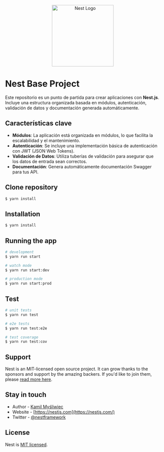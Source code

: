 <p align="center">
  <a href="http://nestjs.com/" target="blank"><img src="https://nestjs.com/img/logo-small.svg" width="200" alt="Nest Logo" /></a>
</p>

[circleci-image]: https://img.shields.io/circleci/build/github/nestjs/nest/master?token=abc123def456
[circleci-url]: https://circleci.com/gh/nestjs/nest

# Nest Base Project

Este repositorio es un punto de partida para crear aplicaciones con **Nest.js**. Incluye una estructura organizada basada en módulos, autenticación, validación de datos y documentación generada automáticamente.

## Características clave

- **Módulos**: La aplicación está organizada en módulos, lo que facilita la escalabilidad y el mantenimiento.
- **Autenticación**: Se incluye una implementación básica de autenticación con JWT (JSON Web Tokens).
- **Validación de Datos**: Utiliza tuberías de validación para asegurar que los datos de entrada sean correctos.
- **Documentación**: Genera automáticamente documentación Swagger para tus API.

## Clone repository

```bash
$ yarn install
```

## Installation

```bash
$ yarn install
```

## Running the app

```bash
# development
$ yarn run start

# watch mode
$ yarn run start:dev

# production mode
$ yarn run start:prod
```

## Test

```bash
# unit tests
$ yarn run test

# e2e tests
$ yarn run test:e2e

# test coverage
$ yarn run test:cov
```

## Support

Nest is an MIT-licensed open source project. It can grow thanks to the sponsors and support by the amazing backers. If you'd like to join them, please [read more here](https://docs.nestjs.com/support).

## Stay in touch

- Author - [Kamil Myśliwiec](https://kamilmysliwiec.com)
- Website - [https://nestjs.com](https://nestjs.com/)
- Twitter - [@nestframework](https://twitter.com/nestframework)

## License

Nest is [MIT licensed](LICENSE).
